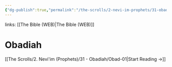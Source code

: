 ```yaml
---
{"dg-publish":true,"permalink":"/the-scrolls/2-nevi-im-prophets/31-obadiah/obadiah/","tags":["#TheScrolls","#Neviim"]}
---
```



links: [[The Bible (WEB)\|The Bible (WEB)]]
# Obadiah

[[The Scrolls/2. Nevi'im (Prophets)/31 - Obadiah/Obad-01\|Start Reading →]]
